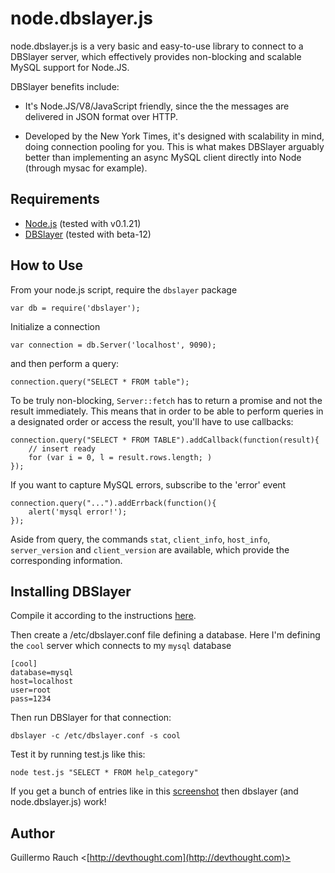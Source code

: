 node.dbslayer.js
=================

node.dbslayer.js is a very basic and easy-to-use library to connect to a DBSlayer server, which effectively provides non-blocking and scalable MySQL support for Node.JS. 

DBSlayer benefits include:

* It's Node.JS/V8/JavaScript friendly, since the the messages are delivered in JSON format over HTTP.

* Developed by the New York Times, it's designed with scalability in mind, doing connection pooling for you. This is what makes DBSlayer arguably better than implementing an async MySQL client directly into Node (through mysac for example).

Requirements
------------


* [Node.js](http://nodejs.org/) (tested with v0.1.21)
* [DBSlayer](http://code.nytimes.com/projects/dbslayer/) (tested with beta-12)

How to Use
----------
	
From your node.js script, require the `dbslayer` package

	var db = require('dbslayer');

Initialize a connection

	var connection = db.Server('localhost', 9090);
	
and then perform a query:

	connection.query("SELECT * FROM table");
	
To be truly non-blocking, `Server::fetch` has to return a promise and not the result immediately. This means that in order to be able to perform queries in a designated order or access the result, you'll have to use callbacks:

	connection.query("SELECT * FROM TABLE").addCallback(function(result){
		// insert ready
		for (var i = 0, l = result.rows.length; )
	});
	
If you want to capture MySQL errors, subscribe to the 'error' event

	connection.query("...").addErrback(function(){
		alert('mysql error!');
	});
	
Aside from query, the commands `stat`, `client_info`, `host_info`, `server_version` and `client_version` are available, which provide the corresponding information.

Installing DBSlayer
-------------------

Compile it according to the instructions [here](http://code.nytimes.com/projects/dbslayer/wiki).

Then create a /etc/dbslayer.conf file defining a database. Here I'm defining the `cool` server which connects to my `mysql` database

	[cool]
	database=mysql
	host=localhost
	user=root
	pass=1234
	
Then run DBSlayer for that connection:

	dbslayer -c /etc/dbslayer.conf -s cool
	
Test it by running test.js like this:

	node test.js "SELECT * FROM help_category"
	
If you get a bunch of entries like in this [screenshot](http://cld.ly/9aosh) then dbslayer (and node.dbslayer.js) work!

Author
------

Guillermo Rauch <[http://devthought.com](http://devthought.com)>